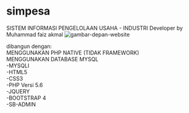 # simpesa
SISTEM INFORMASI PENGELOLAAN USAHA - INDUSTRI
Developer by Muhammad faiz akmal
![gambar-depan-website](https://user-images.githubusercontent.com/55981706/102585851-ae6a2580-413b-11eb-88cb-8bbcafeab9d6.PNG)

dibangun dengan:
<br>
MENGGUNAKAN PHP NATIVE (TIDAK FRAMEWORK)
<br>
MENGGUNAKAN DATABASE MYSQL
<br>
-MYSQLI 
<br>
-HTML5
<br>
-CSS3
<br>
-PHP Versi 5.6
<br>
-JQUERY
<br>
-BOOTSTRAP 4
<br>
-SB-ADMIN





